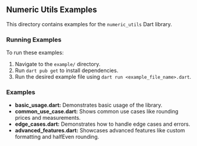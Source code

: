 ## Numeric Utils Examples

This directory contains examples for the `numeric_utils` Dart library.

### Running Examples

To run these examples:

1.  Navigate to the `example/` directory.
2.  Run `dart pub get` to install dependencies.
3.  Run the desired example file using `dart run <example_file_name>.dart`.

### Examples

* **basic_usage.dart:** Demonstrates basic usage of the library.
* **common_use_case.dart:** Shows common use cases like rounding prices and measurements.
* **edge_cases.dart:** Demonstrates how to handle edge cases and errors.
* **advanced_features.dart:** Showcases advanced features like custom formatting and halfEven rounding.